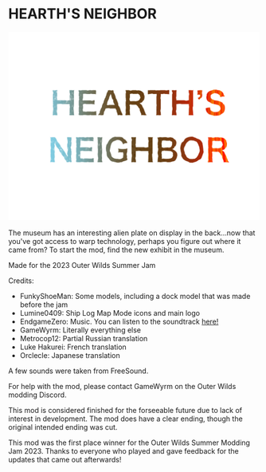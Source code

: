 # HEARTH'S NEIGHBOR
![HEARTH'S NEIGHBOR LOGO](MiscArt/Logo.png)

The museum has an interesting alien plate on display in the back...now that you've got access to warp technology, perhaps you figure out where it came from?
To start the mod, find the new exhibit in the museum.

Made for the 2023 Outer Wilds Summer Jam

Credits:
* FunkyShoeMan: Some models, including a dock model that was made before the jam
* Lumine0409: Ship Log Map Mode icons and main logo
* EndgameZero: Music. You can listen to the soundtrack [here!](https://youtu.be/WfaBq_FN-ko)
* GameWyrm: Literally everything else
* Metrocop12: Partial Russian translation
* Luke Hakurei: French translation
* Orclecle: Japanese translation

A few sounds were taken from FreeSound.

For help with the mod, please contact GameWyrm on the Outer Wilds modding Discord.

This mod is considered finished for the forseeable future due to lack of interest in development. The mod does have a clear ending, though the original intended ending was cut.

This mod was the first place winner for the Outer Wilds Summer Modding Jam 2023. Thanks to everyone who played and gave feedback for the updates that came out afterwards!

